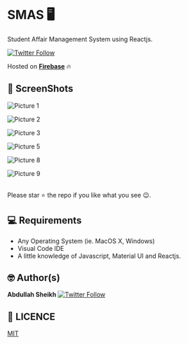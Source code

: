 # SMAS 🖥


Student Affair Management System using Reactjs. 

[![Twitter Follow](https://img.shields.io/twitter/follow/Abdullah_shk_.svg?style=social)](https://twitter.com/Abdullah_shk_)


Hosted on [**Firebase**](https://sams-43ae6.web.app) 🔥



## 📸 ScreenShots

![Picture 1](https://user-images.githubusercontent.com/62107887/175518579-9330387f-a311-4533-829f-2d1ab009bf96.png)

![Picture 2](https://user-images.githubusercontent.com/62107887/175518599-8bcab3c2-cced-4f82-8971-d815e79f398a.png)

![Picture 3](https://user-images.githubusercontent.com/62107887/175518604-3e9bae0f-9f6f-4716-99dc-e78213c5d717.png)

![Picture 5](https://user-images.githubusercontent.com/62107887/175518612-f82cd106-6531-4c26-a7eb-4028f40d4fad.png)

![Picture 8](https://user-images.githubusercontent.com/62107887/175518618-23c0bb9e-5320-4420-8359-d78ceff6e277.png)

![Picture 9](https://user-images.githubusercontent.com/62107887/175518623-946f89e8-ce09-4042-b7a8-87501c759a7c.png)


<br> Please star ⭐ the repo if you like what you see 😉.

## 💻 Requirements

- Any Operating System (ie. MacOS X, Windows)
- Visual Code IDE
- A little knowledge of Javascript, Material UI and Reactjs.


## 🤓 Author(s)

**Abdullah Sheikh**
[![Twitter Follow](https://img.shields.io/twitter/follow/Abdullah_shk_.svg?style=social)](https://twitter.com/Abdullah_shk_)

## 🔖 LICENCE

[MIT](https://github.com/Abdullah-Sheikh/sams/blob/master/licence)
